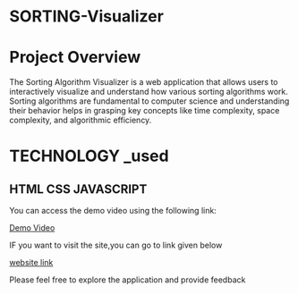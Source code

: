 # SORTING-Visualizer
<h1>Project Overview</h1>
<p>The Sorting Algorithm Visualizer is a web application that allows users to interactively visualize and understand how various sorting algorithms work. Sorting algorithms are fundamental to computer science and understanding their behavior helps in grasping key concepts like time complexity, space complexity, and algorithmic efficiency.</p>
<h1>TECHNOLOGY _used</h1>
<h2>HTML CSS JAVASCRIPT</h2>
<p>You can access the demo video using the following link:
</p>
<a href="https://drive.google.com/file/d/1l_7ct6eUUisqrVM8iCbiqfiSSw2vJfPs/view?usp=sharing" target="_blank">Demo Video</a>
<p>IF you want to visit the site,you can go to link given below</p>
<a href="https://nitish-kumar-ngh.github.io/SORTING-Visualizer/" target="_blank">website link</a>
<p>Please feel free to explore the application and provide feedback</p>
